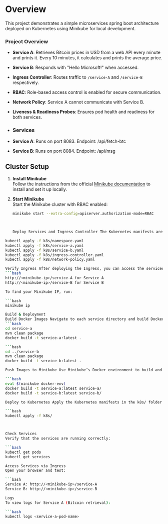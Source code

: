 # Overview
This project demonstrates a simple microservices spring boot architecture deployed on Kubernetes using Minikube for local development.

### Project Overview
- **Service A**: Retrieves Bitcoin prices in USD from a web API every minute and prints it. Every 10 minutes, it calculates and prints the average price.
- **Service B**: Responds with "Hello Microsoft!" when accessed.
- **Ingress Controller**: Routes traffic to `/service-A` and `/service-B` respectively.
- **RBAC**: Role-based access control is enabled for secure communication.
- **Network Policy**: Service A cannot communicate with Service B.
- **Liveness & Readiness Probes**: Ensures pod health and readiness for both services.

- ### Services
- **Service A**: Runs on port 8083. Endpoint: /api/fetch-btc
- **Service B**: Runs on port 8084. Endpoint: /api/msg

## Cluster Setup

1. **Install Minikube**  
   Follow the instructions from the official [Minikube documentation](https://minikube.sigs.k8s.io/docs/start/) to install and set it up locally.

2. **Start Minikube**  
   Start the Minikube cluster with RBAC enabled:
   ```bash
   minikube start --extra-config=apiserver.authorization-mode=RBAC

  

   Deploy Services and Ingress Controller The Kubernetes manifests are included in the k8s directory. To apply them, use the following commands:

 ```bash
kubectl apply -f k8s/namespace.yaml
kubectl apply -f k8s/service-a.yaml
kubectl apply -f k8s/service-b.yaml
kubectl apply -f k8s/ingress-controller.yaml
kubectl apply -f k8s/network-policy.yaml

Verify Ingress After deploying the Ingress, you can access the services by opening a browser and navigating to:
 ```bash
http://<minikube-ip>/service-A for Service A
http://<minikube-ip>/service-B for Service B

To find your Minikube IP, run:

 ```bash
minikube ip

Build & Deployment
Build Docker Images Navigate to each service directory and build Docker images:
 ```bash
cd service-a
mvn clean package
docker build -t service-a:latest .

 ```bash
cd ../service-b
mvn clean package
docker build -t service-b:latest .

Push Images to Minikube Use Minikube’s Docker environment to build and push images:

 ```bash
eval $(minikube docker-env)
docker build -t service-a:latest service-a/
docker build -t service-b:latest service-b/

Deploy to Kubernetes Apply the Kubernetes manifests in the k8s/ folder to deploy the services and configure Ingress:

 ```bash
kubectl apply -f k8s/



Check Services
Verify that the services are running correctly:

 ```bash
kubectl get pods
kubectl get services

Access Services via Ingress
Open your browser and test:

 ```bash
Service A: http://<minikube-ip>/service-A
Service B: http://<minikube-ip>/service-B

Logs
To view logs for Service A (Bitcoin retrieval):

 ```bash
kubectl logs <service-a-pod-name>







  


